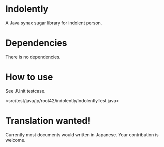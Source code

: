 <!--
  @author takahashikzn
-->

Indolently
=================

A Java synax sugar library for indolent person.


Dependencies
=================

There is no dependencies.


How to use
=================

See JUnit testcase.

<src/test/java/jp/root42/indolently/IndolentlyTest.java>


Translation wanted!
=================

Currently most documents would written in Japanese.
Your contribution is welcome.
